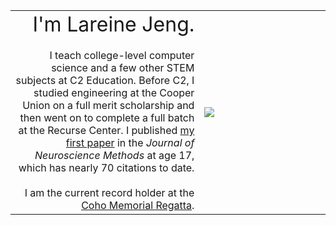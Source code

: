 <dl>
	<table>
		<tr>
			<td style="border:none" width="60%" align="right"><font size="6">I'm Lareine Jeng.</font><br><br>I teach college-level computer science and a few other STEM subjects at C2 Education. Before C2, I studied engineering at the Cooper Union on a full merit scholarship and then went on to complete a full batch at the Recurse Center. I published <a href="/files/neumann2009.pdf">my first paper</a> in the <i>Journal of Neuroscience Methods</i> at age 17, which has nearly 70 citations to date.<br><br>I am the current record holder at the <a href="https://en.everybodywiki.com/Coho_Memorial_Regatta">Coho Memorial Regatta</a>.</td>
		<td style="border:none" width="50%"><img src="https://scontent.fewr1-1.fna.fbcdn.net/v/t31.0-8/1912426_10202538567878101_2323048483938059119_o.jpg?_nc_cat=107&_nc_ht=scontent.fewr1-1.fna&oh=3ddaa1119ac764ca04f1cd958293aebc&oe=5D413D78" class="head-shot"></td>
		</tr>
	</table>
</dl>
